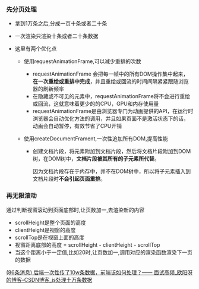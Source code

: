 ### 先分页处理

- 拿到1万条之后,分成一页十条或者二十条

- 一次渲染只渲染十条或者二十条数据

- 这里有两个优化点

  - 使用requestAnimationFrame,可以减少重排的次数

    - requestAnimationFrame 会把每一帧中的所有DOM操作集中起来，**在一次重绘或重排中完成**，并且重绘或回流的时间间隔紧紧跟随浏览器的刷新频率
    - 在隐藏或不可见的元素中，requestAnimationFrame将不会进行重绘或回流，这就意味着更少的的CPU，GPU和内存使用量
    - requestAnimationFrame是由浏览器专门为动画提供的API，在运行时浏览器会自动优化方法的调用，并且如果页面不是激活状态下的话，动画会自动暂停，有效节省了CPU开销

  - 使用createDocumentFrament,一次性追加所有DOM,提高性能

    - 创建文档片段，将元素附加到文档片段，然后将文档片段附加到DOM树，在DOM树中，**文档片段被其所有的子元素所代替**。

      因为文档片段存在于内存中，并不在DOM树中，所以将子元素插入到文档片段时**不会引起页面重排**。

### 再无限滚动

通过判断视窗滚动到页面底部时,让页数加一,去渲染新的内容

- scrollHeight是整个页面的高度
- clientHeight是视窗的高度
- scrollTop是在视窗上面的高度
- 视窗距离底部的高度 = scrollHeight - clientHeight - scrollTop
- 当这个距离小于一定值,比如20时,让页数加一,调用对应的渲染函数渲染下一页的数据

[(86条消息) 后端一次性传了10w条数据，前端该如何处理？—— 面试高频_欧阳呀的博客-CSDN博客_js处理十万条数据](https://blog.csdn.net/qq_35942348/article/details/123672255)

